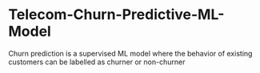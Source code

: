 # Telecom-Churn-Predictive-ML-Model
Churn prediction is a supervised ML model where the behavior of existing customers can be labelled as churner or non-churner
